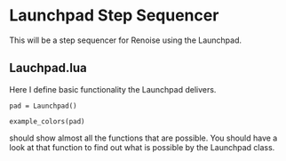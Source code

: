 # Launchpad Step Sequencer

This will be a step sequencer for Renoise using the Launchpad.

## Lauchpad.lua

Here I define basic functionality the Launchpad delivers.

    pad = Launchpad()
    
    example_colors(pad)

should show almost all the functions that are possible.
You should have a look at that function to find out what is possible by the Launchpad class. 

